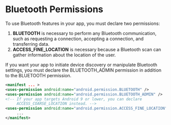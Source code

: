 # Bluetooth Permissions

To use Bluetooth features in your app, you must declare two permissions:
1. **BLUETOOTH** is necessary to perform any Bluetooth communication, such as requesting a connection, accepting a connection, and transferring data.
2. **ACCESS_FINE_LOCATION** is necessary because a Bluetooth scan can gather information about the location of the user.

If you want your app to initiate device discovery or manipulate Bluetooth settings, you must declare the BLUETOOTH_ADMIN permission in addition to the BLUETOOTH permission.

```xml
<manifest ... >
<uses-permission android:name="android.permission.BLUETOOTH" />
<uses-permission android:name="android.permission.BLUETOOTH_ADMIN" />
<!-- If your app targets Android 9 or lower, you can declare
     ACCESS_COARSE_LOCATION instead. -->
<uses-permission android:name="android.permission.ACCESS_FINE_LOCATION" />
     ...
</manifest>
```
